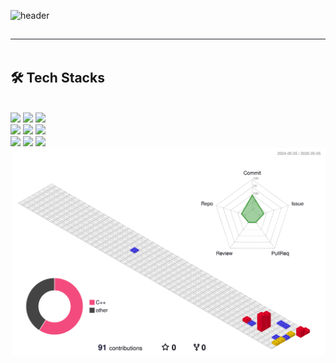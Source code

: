 
![header](https://capsule-render.vercel.app/api?type=waving&&color=0:ee82ee,100:e6e6fa&animation=twinkling&height=300&section=header&section=header&text=뚱땅뚱땅%20개발자%20일기%20&fontColor=d6ace6)


<div style="text-align: left;"> 
    <h2 style="border-bottom: 1px solid #21262d; color: #c9d1d9;">  </h2>  
    <div style="font-weight: 700; font-size: 15px; text-align: left; color: #c9d1d9;">  </div> 
    </div>
<div style="display: flex; justify-content: space-between; align-items: flex-start; flex-wrap: wrap;">
  
  <!-- 왼쪽: Tech Stack -->
  <div style="flex: 1; min-width: 300px;">
    <h2>🛠️ Tech Stacks</h2>
    <br/>
    <div>
      <img src="https://img.shields.io/badge/C-A8B9CC?style=for-the-badge&logo=C&logoColor=white">
      <img src="https://img.shields.io/badge/C++-00599C?style=for-the-badge&logo=C%2B%2B&logoColor=white">
      <img src="https://img.shields.io/badge/CSS3-1572B6?style=for-the-badge&logo=CSS3&logoColor=white">
    </div>
    <div>
      <img src="https://img.shields.io/badge/Github-181717?style=for-the-badge&logo=Github&logoColor=white">
      <img src="https://img.shields.io/badge/HTML5-E34F26?style=for-the-badge&logo=HTML5&logoColor=white">
      <img src="https://img.shields.io/badge/Java-007396?style=for-the-badge&logo=Java&logoColor=white">
    </div>
    <div>
      <img src="https://img.shields.io/badge/Javascript-F7DF1E?style=for-the-badge&logo=Javascript&logoColor=white">
      <img src="https://img.shields.io/badge/Python-3776AB?style=for-the-badge&logo=Python&logoColor=white">
      <img src="https://img.shields.io/badge/PyTorch-EE4C2C?style=for-the-badge&logo=PyTorch&logoColor=white">
    </div>
  </div>

  <!-- 오른쪽: 3D 블록 (크게!) -->
  <div style="flex: 1; text-align: right; min-width: 300px;">
    <img src="./profile-3d-contrib/profile-gitblock.svg" width="500px">
  </div>

</div>



